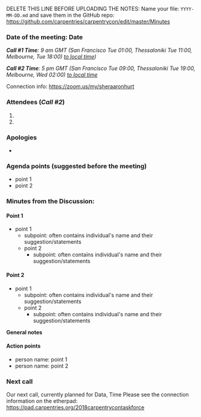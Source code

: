 DELETE THIS LINE BEFORE UPLOADING THE NOTES: Name your file: `YYYY-MM-DD.md` and save them in the GitHub repo: https://github.com/carpentries/carpentrycon/edit/master/Minutes

### Date of the meeting: Date

_**Call #1 Time**: 9 am GMT (San Francisco Tue 01:00, Thessaloniki Tue 11:00, Melbourne, Tue 18:00)_
_[to local time](https://www.timeanddate.com/worldclock/fixedtime.html?msg=CarpentryCon&iso=20181218T11&p1=1428&ah=1))_

_**Call #2 Time**: 5 pm GMT (San Francisco Tue 09:00, Thessaloniki Tue 19:00, Melbourne, Wed 02:00)_
_[to local time](https://www.timeanddate.com/worldclock/fixedtime.html?msg=CarpentryCon&iso=20181218T19&p1=1428&ah=1)_

Connection info: https://zoom.us/my/sheraaronhurt

### Attendees (_Call #2_)
1. 
2.

### Apologies
- 

### Agenda points (suggested before the meeting)
  
  - point 1
  - point 2
  
### Minutes from the Discussion:

#### Point 1

- point 1
    - subpoint: often contains individual's name and their suggestion/statements
  - point 2
    - subpoint: often contains individual's name and their suggestion/statements
    
#### Point 2

- point 1
    - subpoint: often contains individual's name and their suggestion/statements
  - point 2
    - subpoint: often contains individual's name and their suggestion/statements

**General notes**


#### Action points

  - person name: point 1
  - person name: point 2

### Next call

Our next call, currently planned for Data, Time
Please see the connection information on the etherpad: https://pad.carpentries.org/2018carpentrycontaskforce
